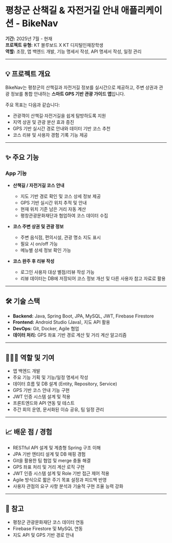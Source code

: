 # 평창군 산책길 & 자전거길 안내 애플리케이션 - BikeNav

**기간:** 2025년 7월 - 현재  
**프로젝트 유형:** KT 블루보드 X KT 디지털인재장학생  
**역할:** 조장, 앱 백엔드 개발, 기능 명세서 작성, API 명세서 작성, 일정 관리

---

## 💡 프로젝트 개요

BikeNav는 평창군의 산책길과 자전거길 정보를 실시간으로 제공하고, 주변 상권과 관광 정보를 통합 안내하는 **스마트 GPS 기반 관광 가이드 앱**입니다.  

주요 목표는 다음과 같습니다:

- 관광객이 산책길·자전거길을 쉽게 탐방하도록 지원
- 지역 상권 및 관광 분산 효과 증진
- GPS 기반 실시간 경로 안내와 데이터 기반 코스 추천
- 코스 리뷰 및 사용자 경험 기록 기능 제공

---

## ✨ 주요 기능

### App 기능
- **산책길 / 자전거길 코스 안내**
  - 지도 기반 경로 확인 및 코스 상세 정보 제공
  - GPS 기반 실시간 위치 추적 및 안내
  - 현재 위치 기준 남은 거리 자동 계산
  - 평창관광문화재단과 협업하여 코스 데이터 수집

- **코스 주변 상권 및 관광 정보**
  - 주변 음식점, 편의시설, 관광 명소 지도 표시
  - 필요 시 on/off 가능
  - 메뉴별 상세 정보 확인 가능

- **코스 완주 후 리뷰 작성**
  - 로그인 사용자 대상 별점/리뷰 작성 가능
  - 리뷰 데이터는 DB에 저장되어 코스 정보 개선 및 다른 사용자 참고 자료로 활용
---

## 🛠 기술 스택

- **Backend:** Java, Spring Boot, JPA, MySQL, JWT, Firebase Firestore
- **Frontend:** Android Studio (Java), 지도 API 활용
- **DevOps:** Git, Docker, Agile 협업
- **데이터 처리:** GPS 좌표 기반 경로 계산 및 거리 계산 알고리즘

---

## 👩🏻‍💻 역할 및 기여

- 앱 백엔드 개발
- 주요 기능 기획 및 기능/일정 명세서 작성
- 데이터 흐름 및 DB 설계 (Entity, Repository, Service)
- GPS 기반 코스 안내 기능 구현
- JWT 인증 시스템 설계 및 적용
- 프론트엔드와 API 연동 및 테스트
- 주간 회의 운영, 문서화된 이슈 공유, 팀 일정 관리

---

## 📈 배운 점 / 경험

- RESTful API 설계 및 계층형 Spring 구조 이해
- JPA 기반 엔티티 설계 및 DB 매핑 경험
- Git을 활용한 팀 협업 및 merge 충돌 해결
- GPS 좌표 처리 및 거리 계산 로직 구현
- JWT 인증 시스템 설계 및 Role 기반 접근 제어 적용
- Agile 방식으로 짧은 주기 목표 설정과 피드백 반영
- 사용자 관점의 요구 사항 분석과 기술적 구현 조율 능력 강화

---

## 🔗 참고

- 평창군 관광문화재단 코스 데이터 연동
- Firebase Firestore 및 MySQL 연동
- 지도 API 및 GPS 기반 경로 안내

